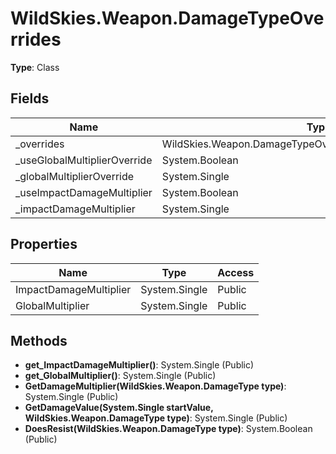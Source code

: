 ﻿# WildSkies.Weapon.DamageTypeOverrides

**Type**: Class

## Fields

| Name | Type | Access |
|------|------|--------|
| _overrides | WildSkies.Weapon.DamageTypeOverrides/DamageTypeOverride[] | Public |
| _useGlobalMultiplierOverride | System.Boolean | Public |
| _globalMultiplierOverride | System.Single | Public |
| _useImpactDamageMultiplier | System.Boolean | Public |
| _impactDamageMultiplier | System.Single | Public |

## Properties

| Name | Type | Access |
|------|------|--------|
| ImpactDamageMultiplier | System.Single | Public |
| GlobalMultiplier | System.Single | Public |

## Methods

- **get_ImpactDamageMultiplier()**: System.Single (Public)
- **get_GlobalMultiplier()**: System.Single (Public)
- **GetDamageMultiplier(WildSkies.Weapon.DamageType type)**: System.Single (Public)
- **GetDamageValue(System.Single startValue, WildSkies.Weapon.DamageType type)**: System.Single (Public)
- **DoesResist(WildSkies.Weapon.DamageType type)**: System.Boolean (Public)

